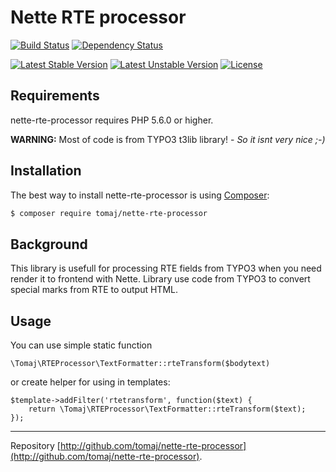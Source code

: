 Nette RTE processor
====================

[![Build Status](https://secure.travis-ci.org/tomaj/nette-rte-processor.png)](http://travis-ci.org/tomaj/nette-rte-processor)
[![Dependency Status](https://www.versioneye.com/user/projects/53abc9dcd043f9074a00000d/badge.svg)](https://www.versioneye.com/user/projects/53abc9dcd043f9074a00000d)

[![Latest Stable Version](https://poser.pugx.org/tomaj/nette-rte-processor/v/stable.svg)](https://packagist.org/packages/tomaj/nette-rte-processor)
[![Latest Unstable Version](https://poser.pugx.org/tomaj/nette-rte-processor/v/unstable.svg)](https://packagist.org/packages/tomaj/nette-rte-processor)
[![License](https://poser.pugx.org/tomaj/nette-rte-processor/license.svg)](https://packagist.org/packages/tomaj/nette-rte-processor)

Requirements
------------

nette-rte-processor requires PHP 5.6.0 or higher.

**WARNING:** Most of code is from TYPO3 t3lib library! - *So it isnt very nice ;-)*

Installation
------------

The best way to install nette-rte-processor is using [Composer](http://getcomposer.org/):

```sh
$ composer require tomaj/nette-rte-processor
```

Background
----------

This library is usefull for processing RTE fields from TYPO3 when you need render it to frontend with Nette. Library use code from TYPO3 to convert special marks from RTE to output HTML.

Usage
-----

You can use simple static function

```
\Tomaj\RTEProcessor\TextFormatter::rteTransform($bodytext)
```

or create helper for using in templates:

```
$template->addFilter('rtetransform', function($text) {
	return \Tomaj\RTEProcessor\TextFormatter::rteTransform($text);
});
```

-----

Repository [http://github.com/tomaj/nette-rte-processor](http://github.com/tomaj/nette-rte-processor).
